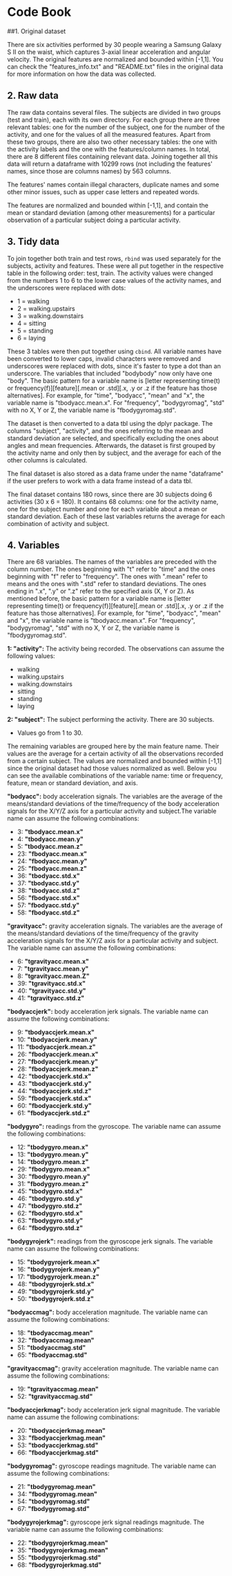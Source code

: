 # Code Book

##1. Original dataset

There are six activities performed by 30 people wearing a Samsung Galaxy S II on the waist, which captures 3-axial linear acceleration and angular velocity. The original features are normalized and bounded within [-1,1]. You can check the "features_info.txt" and "README.txt" files in the original data for more information on how the data was collected.

## 2. Raw data

The raw data contains several files. The subjects are divided in two groups (test and train), each with its own directory. For each group there are three relevant tables: one for the number of the subject, one for the number of the activity, and one for the values of all the measured features. Apart from these two groups, there are also two other necessary tables: the one with the activity labels and the one with the features/column names. In total, there are 8 different files containing relevant data. Joining together all this data will return a dataframe with 10299 rows (not including the features' names, since those are columns names) by 563 columns.

The features' names contain illegal characters, duplicate names and some other minor issues, such as upper case letters and repeated words.

The features are normalized and bounded within [-1,1], and contain the mean or standard deviation (among other measurements) for a particular observation of a particular subject doing a particular activity.

## 3. Tidy data

To join together both train and test rows, `rbind` was used separately for the subjects, activity and features. These were all put together in the respective table in the following order: test, train. The activity values were changed from the numbers 1 to 6 to the lower case values of the activity names, and the underscores were replaced with dots:
 * 1 = walking
 * 2 = walking.upstairs
 * 3 = walking.downstairs
 * 4 = sitting
 * 5 = standing
 * 6 = laying
 
These 3 tables were then put together using `cbind`. All variable names have been converted to lower caps, invalid characters were removed and underscores were replaced with dots, since it's faster to type a dot than an underscore. The variables that included "bodybody" now only have one "body".
The basic pattern for a variable name is [letter representing time(t) or frequency(f)][feature][.mean or .std][.x, .y or .z if the feature has those alternatives]. For example, for "time", "bodyacc", "mean" and "x", the variable name is "tbodyacc.mean.x". For "frequency", "bodygyromag", "std" with no X, Y or Z, the variable name is "fbodygyromag.std".

The dataset is then converted to a data tbl using the dplyr package. The columns "subject", "activity", and the ones referring to the mean and standard deviation are selected, and specifically excluding the ones about angles and mean frequencies. Afterwards, the dataset is first grouped by the activity name and only then by subject, and the average for each of the other columns is calculated.

The final dataset is also stored as a data frame under the name "dataframe" if the user prefers to work with a data frame instead of a data tbl.

The final dataset contains 180 rows, since there are 30 subjects doing 6 activities (30 x 6 = 180). It contains 68 columns: one for the activity name, one for the subject number and one for each variable about a mean or standard deviation. Each of these last variables returns the average for each combination of activity and subject.


## 4. Variables

There are 68 variables. The names of the variables are preceded with the column number. The ones beginning with "t" refer to "time" and the ones beginning with "f" refer to "frequency". The ones with ".mean" refer to means and the ones with ".std" refer to standard deviations. The ones ending in ".x", ".y" or ".z" refer to the specified axis (X, Y or Z). As mentioned before, the basic pattern for a variable name is [letter representing time(t) or frequency(f)][feature][.mean or .std][.x, .y or .z if the feature has those alternatives]. For example, for "time", "bodyacc", "mean" and "x", the variable name is "tbodyacc.mean.x". For "frequency", "bodygyromag", "std" with no X, Y or Z, the variable name is "fbodygyromag.std".

**1: "activity":** The activity being recorded. The observations can assume the following values:
 * walking
 * walking.upstairs
 * walking.downstairs
 * sitting
 * standing
 * laying

**2: "subject":** The subject performing the activity. There are 30 subjects.
 * Values go from 1 to 30.
 
The remaining variables are grouped here by the main feature name. Their values are the average for a certain activity of all the observations recorded from a certain subject. The values are normalized and bounded within [-1,1] since the original dataset had those values normalized as well. Below you can see the available combinations of the variable name: time or frequency, feature, mean or standard deviation, and axis.
 
**"bodyacc":** body acceleration signals. The variables are the average of the means/standard deviations of the time/frequency of the body acceleration signals for the X/Y/Z axis for a particular activity and subject.The variable name can assume the following combinations:
* 3: **"tbodyacc.mean.x"**
* 4: **"tbodyacc.mean.y"**
* 5: **"tbodyacc.mean.z"**
* 23: **"fbodyacc.mean.x"**
* 24: **"fbodyacc.mean.y"**
* 25: **"fbodyacc.mean.z"**
* 36: **"tbodyacc.std.x"** 
* 37: **"tbodyacc.std.y"** 
* 38: **"tbodyacc.std.z"**
* 56: **"fbodyacc.std.x"**
* 57: **"fbodyacc.std.y"**
* 58: **"fbodyacc.std.z"**

**"gravityacc":** gravity acceleration signals. The variables are the average of the means/standard deviations of the time/frequency of the gravity acceleration signals for the X/Y/Z axis for a particular activity and subject. The variable name can assume the following combinations:
* 6: **"tgravityacc.mean.x"**
* 7: **"tgravityacc.mean.y"**
* 8: **"tgravityacc.mean.Z"**
* 39: **"tgravityacc.std.x"**
* 40: **"tgravityacc.std.y"**
* 41: **"tgravityacc.std.z"**
 
**"bodyaccjerk":** body acceleration jerk signals. The variable name can assume the following combinations:
* 9: **"tbodyaccjerk.mean.x"**
* 10: **"tbodyaccjerk.mean.y"**
* 11: **"tbodyaccjerk.mean.z"**
* 26: **"fbodyaccjerk.mean.x"**
* 27: **"fbodyaccjerk.mean.y"**
* 28: **"fbodyaccjerk.mean.z"**
* 42: **"tbodyaccjerk.std.x"**
* 43: **"tbodyaccjerk.std.y"**
* 44: **"tbodyaccjerk.std.z"**
* 59: **"fbodyaccjerk.std.x"**  
* 60: **"fbodyaccjerk.std.y"**
* 61: **"fbodyaccjerk.std.z"**
      
**"bodygyro":** readings from the gyroscope. The variable name can assume the following combinations:
* 12: **"tbodygyro.mean.x"**
* 13: **"tbodygyro.mean.y"**
* 14: **"tbodygyro.mean.z"**
* 29: **"fbodygyro.mean.x"**
* 30: **"fbodygyro.mean.y"**
* 31: **"fbodygyro.mean.z"**
* 45: **"tbodygyro.std.x"**
* 46: **"tbodygyro.std.y"**
* 47: **"tbodygyro.std.z"**
* 62: **"fbodygyro.std.x"**
* 63: **"fbodygyro.std.y"**
* 64: **"fbodygyro.std.z"**
      
**"bodygyrojerk":** readings from the gyroscope jerk signals. The variable name can assume the following combinations:
* 15: **"tbodygyrojerk.mean.x"**
* 16: **"tbodygyrojerk.mean.y"**
* 17: **"tbodygyrojerk.mean.z"**
* 48: **"tbodygyrojerk.std.x"**
* 49: **"tbodygyrojerk.std.y"**
* 50: **"tbodygyrojerk.std.z"**
      
**"bodyaccmag":** body acceleration magnitude. The variable name can assume the following combinations:
* 18: **"tbodyaccmag.mean"**
* 32: **"fbodyaccmag.mean"**
* 51: **"tbodyaccmag.std"**
* 65: **"fbodyaccmag.std"**
     
**"gravityaccmag":** gravity acceleration magnitude. The variable name can assume the following combinations:
* 19: **"tgravityaccmag.mean"**
* 52: **"tgravityaccmag.std"**
      
**"bodyaccjerkmag":** body acceleration jerk signal magnitude. The variable name can assume the following combinations:
* 20: **"tbodyaccjerkmag.mean"**
* 33: **"fbodyaccjerkmag.mean"**
* 53: **"tbodyaccjerkmag.std"**
* 66: **"fbodyaccjerkmag.std"**
      
**"bodygyromag":** gyroscope readings magnitude. The variable name can assume the following combinations:
* 21: **"tbodygyromag.mean"**
* 34: **"fbodygyromag.mean"**
* 54: **"tbodygyromag.std"**
* 67: **"fbodygyromag.std"**
      
**"bodygyrojerkmag":** gyroscope jerk signal readings magnitude. The variable name can assume the following combinations:
* 22: **"tbodygyrojerkmag.mean"**
* 35: **"fbodygyrojerkmag.mean"**
* 55: **"tbodygyrojerkmag.std"**
* 68: **"fbodygyrojerkmag.std"**
